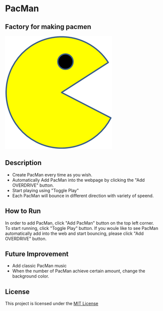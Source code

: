 # PacMan
## Factory for making pacmen
<img src="PacMan1.png">

## Description
- Create PacMan every time as you wish.
- Automatically Add PacMan into the webpage by clicking the "Add OVERDRIVE" button.
- Start playing using "Toggle Play"
- Each PacMan will bounce in different direction with variety of speend. 

## How to Run
In order to add PacMan, click "Add PacMan" button on the top left corner. To start running, click "Toggle Play" button. If you woule like to see PacMan automatically add into the web and start bouncing, please click "Add OVERDRIVE" button. 

## Future Improvement
- Add classic PacMan music
- When the number of PacMan achieve certain amount, change the background color.

## License
This project is licensed under the [MIT License](https://github.com/HarpSkye/PacMen-Exercise/blob/main/LICENSE)
